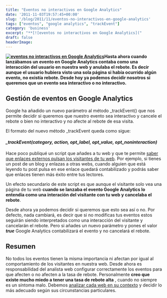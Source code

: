 ```yaml
---
title: "Eventos no interactivos en Google Analytics"
date: '2011-11-03T19:57:45+00:00'
slug: '/blog/2011/11/eventos-no-interactivos-en-google-analytics'
tags: ["eventos", "google analytics", "trackEvent"]
category: 'business'
excerpt: "**[![eventos no interactivos en Google Analytics]("
draft: false
headerImage:
---
```

**[![eventos no interactivos en Google Analytics](http://static.squarespace.com/static/5303797ae4b0c6ad9e43f072/5303ce80e4b0400995a883d6/5303cf4ee4b0400995a88c2c/1392758606015/bounce-rate-300x199.jpg?format=original "bounce-rate")](http://static.squarespace.com/static/5303797ae4b0c6ad9e43f072/5303ce80e4b0400995a883d6/5303cf4de4b0400995a88c29/1392758605816/bounce-rate.jpg?format=original)Hasta ahora cuando lanzábamos un evento en Google Analytics contaba como una interacción del usuario en nuestra web y anulaba el rebote. Es decir aunque el usuario hubiera visto una sola página si había ocurrido algún evento, no existía rebote. Desde hoy ya podemos decidir nosotros si queremos que un evento sea interactivo o no interactivo.**<!--more-->

## Gestión de eventos en Google Analytics

Google ha añadido un nuevo parámetro al método \_trackEvent() que nos permite decidir si queremos que nuestro evento sea interactivo y cancele el rebote o bien no interactivo y no afecte al rebote de esa visita.

El formato del nuevo método \_trackEvent queda como sigue:

#### _\_trackEvent(category, action, opt\_label, opt\_value, opt\_noninteraction)_

Hace poco publiqué un script que añades a tu web y que te permite [saber que enlaces externos pulsan los visitantes de tu web](http://static.squarespace.com/static/5303797ae4b0c6ad9e43f072/5303ce80e4b0400995a883d6/5303cf4ee4b0400995a88c2f/1392758606226/?format=original "Seguimiento de enlaces externos con Google Analytics"). Por ejemplo, si tienes un post de un blog y enlazas a otras webs, cuando alguien que está leyendo tu post pulsa en ese enlace quedará contabilizado y podrás saber que enlaces tienen más éxito entre tus lectores.

Un efecto secundario de este script es que aunque el visitante solo vea una página de tu web **cuando se lanzaba el evento Google Analytics lo entendía como una interación del visitante con tu web y cancelaba el rebote**.

Desde ahora ya podemos decidir si queremos que esto sea así o no. Por defecto, nada cambiará, es decir que si no modificas tus eventos estos seguirán siendo interpretados como una interacción del visitante y cancelarán el rebote. Pero si añades un nuevo parámetro y pones el valor **_true_** Google Analytics contabilizará el evento y no cancelará el rebote.

## Resumen

No todos los eventos tienen la misma importancia ni afectan por igual al comportamiento de los visitantes en nuestra web. Desde ahora es responsabilidad del analista web configurar correctamente los eventos para que afecten o no afecten a la tasa de rebote. Personalmente **creo que existe mucho miedo a tener una tasa de rebote alta** , cuando no siempre es un síntoma malo. Debemos [analizar cada web en su contexto](http://static.squarespace.com/static/5303797ae4b0c6ad9e43f072/5303ce80e4b0400995a883d6/5303cf41e4b0400995a88b86/1392758593884/?format=original "Auditoría y análisis web Jorge Alvarez") y decidir lo más adecuado según sus circunstancias particulares.
